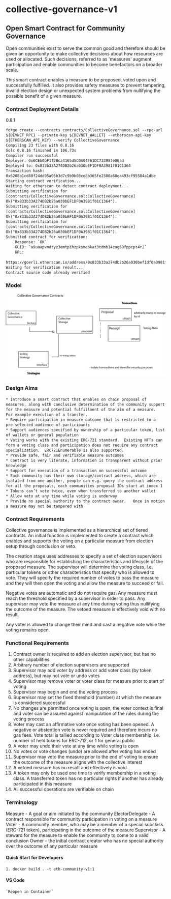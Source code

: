 # collective-governance-v1

## Open Smart Contract for Community Governance

Open communities exist to serve the common good and therefore should be given an opportunity to make collective decisions about how resources are used or allocated. Such decisions, referred to as 'measures' augment participation and enable communities to become benefactors on a broader scale.

This smart contract enables a measure to be proposed, voted upon and successfully fulfilled. It also provides safety measures to prevent tampering, invalid election design or unexpected system problems from nullifying the possible benefit of a given measure.

### Contract Deployment Details

0.8.1

```
forge create --contracts contracts/CollectiveGovernance.sol --rpc-url ${DEVNET_RPC} --private-key ${DEVNET_WALLET} --etherscan-api-key ${ETHERSCAN_API_KEY} --verify CollectiveGovernance
Compiling 23 files with 0.8.16
Solc 0.8.16 finished in 106.73s
Compiler run successful
Deployer: 0x6CEb0bF1f28ca4165d5C0A04f61DC733987eD6ad
Deployed to: 0x833b33A274DB2b26a030bEF1DF0A3981f01C1364
Transaction hash: 0x6208b1cd80f24dd95a05b3d7c9b9b08ce8b365fe2380a68ea493cf95584a1dbe
Starting contract verification...
Waiting for etherscan to detect contract deployment...
Submitting verification for [contracts/CollectiveGovernance.sol:CollectiveGovernance] Ok("0x833b33A274DB2b26a030bEF1DF0A3981f01C1364").
Submitting verification for [contracts/CollectiveGovernance.sol:CollectiveGovernance] Ok("0x833b33A274DB2b26a030bEF1DF0A3981f01C1364").
Submitting verification for [contracts/CollectiveGovernance.sol:CollectiveGovernance] Ok("0x833b33A274DB2b26a030bEF1DF0A3981f01C1364").
Submitted contract for verification:
	Response: `OK`
	GUID: `a9uaapvndtyz3emtpihzpksmebkat3tdmb14zag68fppcpt4r2`
	URL:
        https://goerli.etherscan.io/address/0x833b33a274db2b26a030bef1df0a3981f01c1364
Waiting for verification result...
Contract source code already verified
```

### Model

![Collective Governance](docs/images/CollectiveGovernance.png)

### Design Aims

    * Introduce a smart contract that enables on chain proposal of measures, along with conclusive determination of the community support for the measure and potential fulfillment of the aim of a measure.  For example execution of a transfer.
    * Require participation in measure outcome that is restricted to a pre-selected audience of participants
    * Support audiences specified by ownership of a particular token, list of wallets or general population
    * Voting works with the existing ERC-721 standard.  Existing NFTs can form a voting class and participation does not require any contract specialization.  ERC721Enumerable is also supported.
    * Provide safe, fair and verifiable measure outcomes
    * Contract is very literate, information is transparent without prior knowledge
    * Support for execution of a transaction on successful outcome
    * Each community has their own storage/contract address, which are isolated from one another, people can e.g. query the contract address for all the proposals, each communities proposal IDs start at index 1
    * Tokens can’t vote twice, even when transferred to another wallet
    * Allow veto at any time while voting is underway
    * Provide no special authority to the contract owner.   Once in motion a measure may not be tampered with

### Contract Requirements

Collective governance is implemented as a hierarchical set of tiered contracts. An initial function is implemented to create a contract which enables and supports the voting on a particular measure from election setup through conclusion or veto.

The creation stage uses addresses to specify a set of election supervisors who are responsible for establishing the characteristics and lifecycle of the proposed measure. The supervisor will determine the voting class, i.e. particular tokens or other characteristics that specify who is allowed to vote. They will specify the required number of votes to pass the measure and they will then open the voting and allow the measure to succeed or fail.

Negative votes are automatic and do not require gas. Any measure must reach the threshold specified by a supervisor in order to pass. Any supervisor may veto the measure at any time during voting thus nullifying the outcome of the measure. The vetoed measure is effectively void with no result.

Any voter is allowed to change their mind and cast a negative vote while the voting remains open.

### Functional Requirements

1. Contract owner is required to add an election supervisor, but has no other capabilities
2. Arbitrary number of election supervisors are supported
3. Supervisor may add voter by address or add voter class (by token address), but may not vote or undo votes
4. Supervisor may remove voter or voter class for measure prior to start of voting
5. Supervisor may begin and end the voting process
6. Supervisor may set the fixed threshold (number) at which the measure is considered successful
7. No changes are permitted once voting is open, the voter context is final and voter can be assured against manipulation of the rules during the voting process
8. Voter may cast an affirmative vote once voting has been opened. A negative or abstention vote is never required and therefore incurs no gas fees. Vote total is tallied according to Voter class membership, i.e. number of held tokens for ERC-712, or 1 for general public
9. A voter may undo their vote at any time while voting is open
10. No votes or vote changes (undo) are allowed after voting has ended
11. Supervisor may veto the measure prior to the end of voting to ensure the outcome of the measure aligns with the collective interest
12. A vetoed measure has no result and effectively is void
13. A token may only be used one time to verify membership in a voting class. A transferred token has no particular rights if another has already participated in this measure
14. All successful operations are verifiable on chain

### Terminology

Measure - A goal or aim initiated by the community
ElectorDelegate - A contract responsible for community participation in voting on a measure
Voter - A community member, who may be a member of a special subclass (ERC-721 token), participating in the outcome of the measure
Supervisor - A steward for the measure to enable the community to come to a valid conclusion
Owner - the initial contract creator who has no special authority over the outcome of any particular measure

#### Quick Start for Developers

    1. docker build . -t eth-community-v1:1

#### VS Code

    `Reopen in Container`
